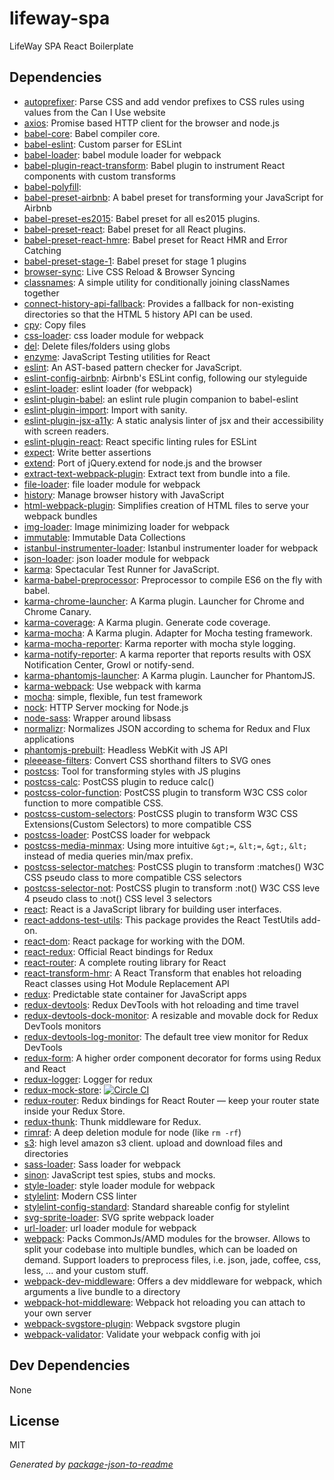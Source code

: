 # lifeway-spa 

LifeWay SPA React Boilerplate


## Dependencies

- [autoprefixer](https://github.com/postcss/autoprefixer): Parse CSS and add vendor prefixes to CSS rules using values from the Can I Use website
- [axios](https://github.com/mzabriskie/axios): Promise based HTTP client for the browser and node.js
- [babel-core](https://github.com/babel/babel/tree/master/packages): Babel compiler core.
- [babel-eslint](https://github.com/babel/babel-eslint): Custom parser for ESLint
- [babel-loader](https://github.com/babel/babel-loader): babel module loader for webpack
- [babel-plugin-react-transform](https://github.com/gaearon/babel-plugin-react-transform): Babel plugin to instrument React components with custom transforms
- [babel-polyfill](https://github.com/babel/babel/tree/master/packages): 
- [babel-preset-airbnb](https://github.com/airbnb/babel-preset-airbnb): A babel preset for transforming your JavaScript for Airbnb
- [babel-preset-es2015](https://github.com/babel/babel/tree/master/packages): Babel preset for all es2015 plugins.
- [babel-preset-react](https://github.com/babel/babel/tree/master/packages): Babel preset for all React plugins.
- [babel-preset-react-hmre](https://github.com/danmartinez101/babel-preset-react-hmre): Babel preset for React HMR and Error Catching
- [babel-preset-stage-1](https://github.com/babel/babel/tree/master/packages): Babel preset for stage 1 plugins
- [browser-sync](https://github.com/browsersync/browser-sync): Live CSS Reload &amp; Browser Syncing
- [classnames](https://github.com/JedWatson/classnames): A simple utility for conditionally joining classNames together
- [connect-history-api-fallback](https://github.com/bripkens/connect-history-api-fallback): Provides a fallback for non-existing directories so that the HTML 5 history API can be used.
- [cpy](https://github.com/sindresorhus/cpy): Copy files
- [css-loader](https://github.com/webpack/css-loader): css loader module for webpack
- [del](https://github.com/sindresorhus/del): Delete files/folders using globs
- [enzyme](https://github.com/airbnb/enzyme): JavaScript Testing utilities for React
- [eslint](https://github.com/eslint/eslint): An AST-based pattern checker for JavaScript.
- [eslint-config-airbnb](https://github.com/airbnb/javascript): Airbnb&#39;s ESLint config, following our styleguide
- [eslint-loader](https://github.com/MoOx/eslint-loader): eslint loader (for webpack)
- [eslint-plugin-babel](https://github.com/babel/eslint-plugin-babel): an eslint rule plugin companion to babel-eslint
- [eslint-plugin-import](https://github.com/benmosher/eslint-plugin-import): Import with sanity.
- [eslint-plugin-jsx-a11y](https://github.com/evcohen/eslint-plugin-jsx-a11y): A static analysis linter of jsx and their accessibility with screen readers.
- [eslint-plugin-react](https://github.com/yannickcr/eslint-plugin-react): React specific linting rules for ESLint
- [expect](https://github.com/mjackson/expect): Write better assertions
- [extend](https://github.com/justmoon/node-extend): Port of jQuery.extend for node.js and the browser
- [extract-text-webpack-plugin](https://github.com/webpack/extract-text-webpack-plugin): Extract text from bundle into a file.
- [file-loader](https://github.com/webpack/file-loader): file loader module for webpack
- [history](https://github.com/mjackson/history): Manage browser history with JavaScript
- [html-webpack-plugin](https://github.com/ampedandwired/html-webpack-plugin): Simplifies creation of HTML files to serve your webpack bundles
- [img-loader](https://github.com/thetalecrafter/img-loader): Image minimizing loader for webpack
- [immutable](https://github.com/facebook/immutable-js): Immutable Data Collections
- [istanbul-instrumenter-loader](https://github.com/deepsweet/istanbul-instrumenter-loader): Istanbul instrumenter loader for webpack
- [json-loader](https://github.com/webpack/json-loader): json loader module for webpack
- [karma](https://github.com/karma-runner/karma): Spectacular Test Runner for JavaScript.
- [karma-babel-preprocessor](https://github.com/babel/karma-babel-preprocessor): Preprocessor to compile ES6 on the fly with babel.
- [karma-chrome-launcher](https://github.com/karma-runner/karma-chrome-launcher): A Karma plugin. Launcher for Chrome and Chrome Canary.
- [karma-coverage](https://github.com/karma-runner/karma-coverage): A Karma plugin. Generate code coverage.
- [karma-mocha](https://github.com/karma-runner/karma-mocha): A Karma plugin. Adapter for Mocha testing framework.
- [karma-mocha-reporter](https://github.com/litixsoft/karma-mocha-reporter): Karma reporter with mocha style logging.
- [karma-notify-reporter](https://github.com/jdcataldo/karma-notify-reporter): A karma reporter that reports results with OSX Notification Center, Growl or notify-send.
- [karma-phantomjs-launcher](https://github.com/karma-runner/karma-phantomjs-launcher): A Karma plugin. Launcher for PhantomJS.
- [karma-webpack](https://github.com/webpack/karma-webpack): Use webpack with karma
- [mocha](https://github.com/mochajs/mocha): simple, flexible, fun test framework
- [nock](https://github.com/node-nock/nock): HTTP Server mocking for Node.js
- [node-sass](https://github.com/sass/node-sass): Wrapper around libsass
- [normalizr](https://github.com/paularmstrong/normalizr): Normalizes JSON according to schema for Redux and Flux applications
- [phantomjs-prebuilt](https://github.com/Medium/phantomjs): Headless WebKit with JS API
- [pleeease-filters](https://github.com/iamvdo/pleeease-filters): Convert CSS shorthand filters to SVG ones
- [postcss](https://github.com/postcss/postcss): Tool for transforming styles with JS plugins
- [postcss-calc](https://github.com/postcss/postcss-calc): PostCSS plugin to reduce calc()
- [postcss-color-function](https://github.com/postcss/postcss-color-function): PostCSS plugin to transform W3C CSS color function to more compatible CSS.
- [postcss-custom-selectors](https://github.com/postcss/postcss-custom-selectors): PostCSS plugin to transform W3C CSS Extensions(Custom Selectors) to more compatible CSS
- [postcss-loader](https://github.com/postcss/postcss-loader): PostCSS loader for webpack
- [postcss-media-minmax](https://github.com/postcss/postcss-media-minmax): Using more intuitive `&gt;=`, `&lt;=`, `&gt;`, `&lt;` instead of media queries min/max prefix.
- [postcss-selector-matches](https://github.com/postcss/postcss-selector-matches): PostCSS plugin to transform :matches() W3C CSS pseudo class to more compatible CSS selectors
- [postcss-selector-not](https://github.com/postcss/postcss-selector-not): PostCSS plugin to transform :not() W3C CSS leve 4 pseudo class to :not() CSS level 3 selectors
- [react](https://github.com/facebook/react): React is a JavaScript library for building user interfaces.
- [react-addons-test-utils](https://github.com/facebook/react): This package provides the React TestUtils add-on.
- [react-dom](https://github.com/facebook/react): React package for working with the DOM.
- [react-redux](https://github.com/reactjs/react-redux): Official React bindings for Redux
- [react-router](https://github.com/reactjs/react-router): A complete routing library for React
- [react-transform-hmr](https://github.com/gaearon/react-transform-hmr): A React Transform that enables hot reloading React classes using Hot Module Replacement API
- [redux](https://github.com/reactjs/redux): Predictable state container for JavaScript apps
- [redux-devtools](https://github.com/gaearon/redux-devtools): Redux DevTools with hot reloading and time travel
- [redux-devtools-dock-monitor](https://github.com/gaearon/redux-devtools-dock-monitor): A resizable and movable dock for Redux DevTools monitors
- [redux-devtools-log-monitor](https://github.com/gaearon/redux-devtools-log-monitor): The default tree view monitor for Redux DevTools
- [redux-form](https://github.com/erikras/redux-form): A higher order component decorator for forms using Redux and React
- [redux-logger](https://github.com/fcomb/redux-logger): Logger for redux
- [redux-mock-store](https://github.com/arnaudbenard/redux-mock-store): [![Circle CI](https://circleci.com/gh/arnaudbenard/redux-mock-store/tree/master.svg?style=svg)](https://circleci.com/gh/arnaudbenard/redux-mock-store/tree/master)
- [redux-router](https://github.com/acdlite/redux-router): Redux bindings for React Router — keep your router state inside your Redux Store.
- [redux-thunk](https://github.com/gaearon/redux-thunk): Thunk middleware for Redux.
- [rimraf](https://github.com/isaacs/rimraf): A deep deletion module for node (like `rm -rf`)
- [s3](https://github.com/andrewrk/node-s3-client): high level amazon s3 client. upload and download files and directories
- [sass-loader](https://github.com/jtangelder/sass-loader): Sass loader for webpack
- [sinon](https://github.com/cjohansen/Sinon.JS): JavaScript test spies, stubs and mocks.
- [style-loader](https://github.com/webpack/style-loader): style loader module for webpack
- [stylelint](https://github.com/stylelint/stylelint): Modern CSS linter
- [stylelint-config-standard](https://github.com/stylelint/stylelint-config-standard): Standard shareable config for stylelint
- [svg-sprite-loader](https://github.com/kisenka/webpack-svg-sprite-loader): SVG sprite webpack loader
- [url-loader](https://github.com/webpack/url-loader): url loader module for webpack
- [webpack](https://github.com/webpack/webpack): Packs CommonJs/AMD modules for the browser. Allows to split your codebase into multiple bundles, which can be loaded on demand. Support loaders to preprocess files, i.e. json, jade, coffee, css, less, ... and your custom stuff.
- [webpack-dev-middleware](https://github.com/webpack/webpack-dev-middleware): Offers a dev middleware for webpack, which arguments a live bundle to a directory
- [webpack-hot-middleware](https://github.com/glenjamin/webpack-hot-middleware): Webpack hot reloading you can attach to your own server
- [webpack-svgstore-plugin](https://github.com/mrsum/webpack-svgstore-plugin): Webpack svgstore plugin
- [webpack-validator](https://github.com/js-dxtools/webpack-validator): Validate your webpack config with joi

## Dev Dependencies


None

## License

MIT

_Generated by [package-json-to-readme](https://github.com/zeke/package-json-to-readme)_
